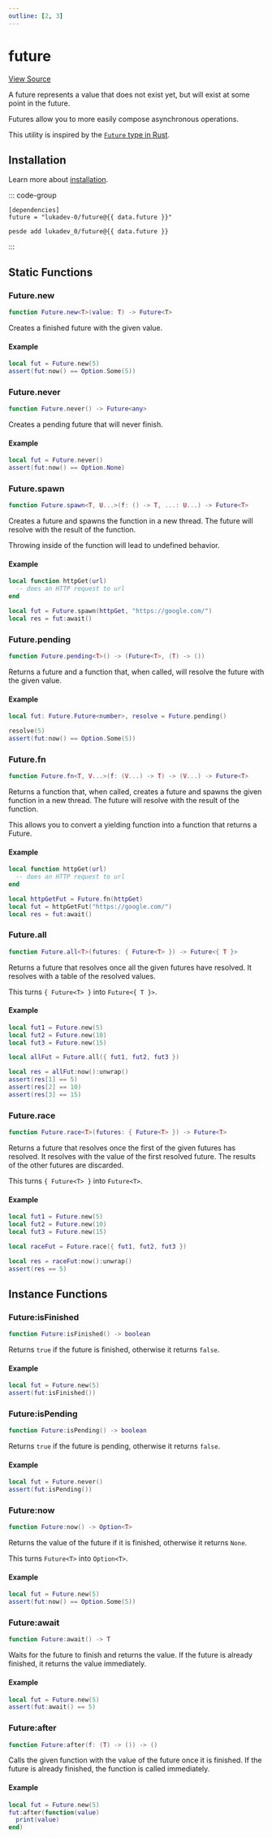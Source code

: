 ```yaml
---
outline: [2, 3]
---
```


<script setup>
import { data } from "./package-versions.data.ts";
</script>

# future

[View Source](https://github.com/lukadev-0/util.luau/blob/main/packages/future/init.luau)

A future represents a value that does not exist yet, but will exist at some
point in the future.

Futures allow you to more easily compose asynchronous operations.

This utility is inspired by the
[`Future` type in Rust](https://doc.rust-lang.org/std/future/trait.Future.html).

## Installation

Learn more about [installation](/docs/getting-started#installation).

::: code-group

```toml-vue [wally]
[dependencies]
future = "lukadev-0/future@{{ data.future }}"
```

```sh-vue [pesde]
pesde add lukadev_0/future@{{ data.future }}
```

:::

## Static Functions

### Future.new

```lua
function Future.new<T>(value: T) -> Future<T>
```

Creates a finished future with the given value.

#### Example

```lua
local fut = Future.new(5)
assert(fut:now() == Option.Some(5))
```

### Future.never

```lua
function Future.never() -> Future<any>
```

Creates a pending future that will never finish.

#### Example

```lua
local fut = Future.never()
assert(fut:now() == Option.None)
```

### Future.spawn

```lua
function Future.spawn<T, U...>(f: () -> T, ...: U...) -> Future<T>
```

Creates a future and spawns the function in a new thread. The future will
resolve with the result of the function.

Throwing inside of the function will lead to undefined behavior.

#### Example

```lua
local function httpGet(url)
  -- does an HTTP request to url
end

local fut = Future.spawn(httpGet, "https://google.com/")
local res = fut:await()
```

### Future.pending

```lua
function Future.pending<T>() -> (Future<T>, (T) -> ())
```

Returns a future and a function that, when called, will resolve the future with
the given value.

#### Example

```lua
local fut: Future.Future<number>, resolve = Future.pending()

resolve(5)
assert(fut:now() == Option.Some(5))
```

### Future.fn

```lua
function Future.fn<T, V...>(f: (V...) -> T) -> (V...) -> Future<T>
```

Returns a function that, when called, creates a future and spawns the given
function in a new thread. The future will resolve with the result of the
function.

This allows you to convert a yielding function into a function that returns a
Future.

#### Example

```lua
local function httpGet(url)
  -- does an HTTP request to url
end

local httpGetFut = Future.fn(httpGet)
local fut = httpGetFut("https://google.com/")
local res = fut:await()
```

### Future.all

```lua
function Future.all<T>(futures: { Future<T> }) -> Future<{ T }>
```

Returns a future that resolves once all the given futures have resolved. It
resolves with a table of the resolved values.

This turns `{ Future<T> }` into `Future<{ T }>`.

#### Example

```lua
local fut1 = Future.new(5)
local fut2 = Future.new(10)
local fut3 = Future.new(15)

local allFut = Future.all({ fut1, fut2, fut3 })

local res = allFut:now():unwrap()
assert(res[1] == 5)
assert(res[2] == 10)
assert(res[3] == 15)
```

### Future.race

```lua
function Future.race<T>(futures: { Future<T> }) -> Future<T>
```

Returns a future that resolves once the first of the given futures has resolved.
It resolves with the value of the first resolved future. The results of the
other futures are discarded.

This turns `{ Future<T> }` into `Future<T>`.

#### Example

```lua
local fut1 = Future.new(5)
local fut2 = Future.new(10)
local fut3 = Future.new(15)

local raceFut = Future.race({ fut1, fut2, fut3 })

local res = raceFut:now():unwrap()
assert(res == 5)
```

## Instance Functions

### Future:isFinished

```lua
function Future:isFinished() -> boolean
```

Returns `true` if the future is finished, otherwise it returns `false`.

#### Example

```lua
local fut = Future.new(5)
assert(fut:isFinished())
```

### Future:isPending

```lua
function Future:isPending() -> boolean
```

Returns `true` if the future is pending, otherwise it returns `false`.

#### Example

```lua
local fut = Future.never()
assert(fut:isPending())
```

### Future:now

```lua
function Future:now() -> Option<T>
```

Returns the value of the future if it is finished, otherwise it returns `None`.

This turns `Future<T>` into `Option<T>`.

#### Example

```lua
local fut = Future.new(5)
assert(fut:now() == Option.Some(5))
```

### Future:await

```lua
function Future:await() -> T
```

Waits for the future to finish and returns the value. If the future is already
finished, it returns the value immediately.

#### Example

```lua
local fut = Future.new(5)
assert(fut:await() == 5)
```

### Future:after

```lua
function Future:after(f: (T) -> ()) -> ()
```

Calls the given function with the value of the future once it is finished. If
the future is already finished, the function is called immediately.

#### Example

```lua
local fut = Future.new(5)
fut:after(function(value)
  print(value)
end)
```
